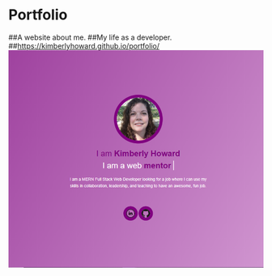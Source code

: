 # Portfolio
##A website about me. 
##My life as a developer.
##https://kimberlyhoward.github.io/portfolio/
![GitHub Logo](/img/screenshot.PNG)

